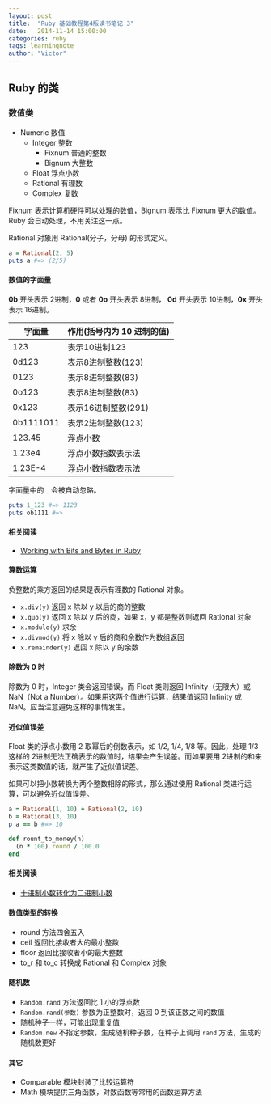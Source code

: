 ```yaml
---
layout: post
title:  "Ruby 基础教程第4版读书笔记 3"
date:   2014-11-14 15:00:00
categories: ruby
tags: learningnote
author: "Victor"
---
```


## Ruby 的类

### 数值类

* Numeric 数值
  * Integer 整数
    * Fixnum 普通的整数
    * Bignum 大整数
  * Float 浮点小数
  * Rational 有理数
  * Complex 复数

Fixnum 表示计算机硬件可以处理的数值，Bignum 表示比 Fixnum 更大的数值。Ruby 会自动处理，不用关注这一点。

Rational 对象用 Rational(分子，分母) 的形式定义。

```ruby
a = Rational(2, 5)
puts a #=> (2/5)
```

#### 数值的字面量

**0b** 开头表示 2进制，**0** 或者 **0o** 开头表示 8进制， **0d** 开头表示 10进制，**0x** 开头表示 16进制。

字面量 | 作用(括号内为 10 进制的值)
--- | ---
123 | 表示10进制123
0d123 | 表示8进制整数(123)
0123 | 表示8进制整数(83)
0o123 | 表示8进制整数(83)
0x123 | 表示16进制整数(291)
0b1111011 | 表示2进制整数(123)
123.45 | 浮点小数
1.23e4 | 浮点小数指数表示法
1.23E-4 | 浮点小数指数表示法

字面量中的 _ 会被自动忽略。

```ruby
puts 1_123 #=> 1123
puts ob1111 #=>
```

#### 相关阅读

* [Working with Bits and Bytes in Ruby](/ruby/Bits-and-Bytes-in-Ruby/)

#### 算数运算

负整数的乘方返回的结果是表示有理数的 Rational 对象。

* ```x.div(y)``` 返回 x 除以 y 以后的商的整数
* ```x.quo(y)``` 返回 x 除以 y 后的商，如果 x，y 都是整数则返回 Rational 对象
* ```x.modulo(y)``` 求余
* ```x.divmod(y)``` 将 x 除以 y 后的商和余数作为数组返回
* ```x.remainder(y)``` 返回 x 除以 y 的余数

#### 除数为 0 时

除数为 0 时，Integer 类会返回错误，而 Float 类则返回 Infinity（无限大）或 NaN（Not a Number）。如果用这两个值进行运算，结果值返回 Infinity 或 NaN。应当注意避免这样的事情发生。

#### 近似值误差

Float 类的浮点小数用 2 取幂后的倒数表示，如 1/2, 1/4, 1/8 等。因此，处理 1/3 这样的 2进制无法正确表示的数值时，结果会产生误差。而如果要用 2进制的和来表示这类数值的话，就产生了近似值误差。

如果可以把小数转换为两个整数相除的形式，那么通过使用 Rational 类进行运算，可以避免近似值误差。

```ruby
a = Rational(1, 10) + Rational(2, 10)
b = Rational(3, 10)
p a == b #=> 10
```

```ruby
def rount_to_money(n)
  (n * 100).round / 100.0
end
```

#### 相关阅读

* [十进制小数转化为二进制小数](http://www.cnblogs.com/xkfz007/articles/2590472.html)

#### 数值类型的转换

* round 方法四舍五入
* ceil 返回比接收者大的最小整数
* floor 返回比接收者小的最大整数
* to_r 和 to_c 转换成 Rational 和 Complex 对象

#### 随机数

* ```Random.rand``` 方法返回比 1 小的浮点数
* ```Random.rand(参数)``` 参数为正整数时，返回 0 到该正数之间的数值
* 随机种子一样，可能出现重复值
* ```Random.new``` 不指定参数，生成随机种子数，在种子上调用 ```rand``` 方法，生成的随机数更好

#### 其它

* Comparable 模块封装了比较运算符
* Math 模块提供三角函数，对数函数等常用的函数运算方法

